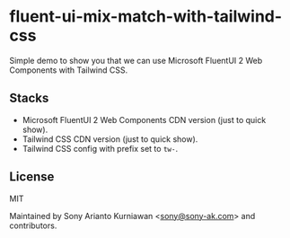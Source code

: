 # fluent-ui-mix-match-with-tailwind-css
Simple demo to show you that we can use Microsoft FluentUI 2 Web Components with Tailwind CSS.

## Stacks
- Microsoft FluentUI 2 Web Components CDN version (just to quick show).
- Tailwind CSS CDN version (just to quick show).
- Tailwind CSS config with prefix set to `tw-`.

## License

MIT

Maintained by Sony Arianto Kurniawan <<sony@sony-ak.com>> and contributors.
